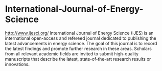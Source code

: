 International-Journal-of-Energy-Science
=======================================

http://www.ijesci.org/  International Journal of Energy Science (IJES) is an international open-access and refereed journal dedicated to publishing the latest advancements in energy science. The goal of this journal is to record the latest findings and promote further research in these areas. Scholars from all relevant academic fields are invited to submit high-quality manuscripts that describe the latest, state-of-the-art research results or innovations.
